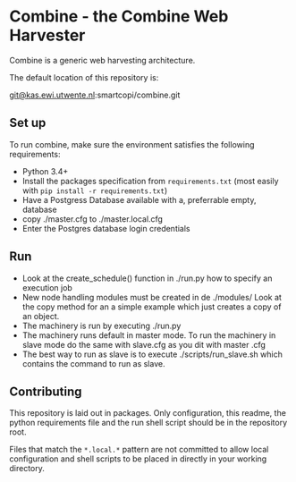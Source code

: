 Combine - the Combine Web Harvester
===================================

Combine is a generic web harvesting architecture.

The default location of this repository is: 

git@kas.ewi.utwente.nl:smartcopi/combine.git


Set up
------

To run combine, make sure the environment satisfies the following requirements:

  * Python 3.4+
  * Install the packages specification from `requirements.txt` (most easily with `pip install -r requirements.txt`)
  * Have a Postgress Database available with a, preferrable empty, database
  * copy ./master.cfg to ./master.local.cfg
  * Enter the Postgres database login credentials

Run
---
  * Look at the create_schedule() function in ./run.py how to specify an execution job
  * New node handling modules must be created in de ./modules/ Look at the copy method for an a simple example which just creates a copy of an object.
  * The machinery is run by executing ./run.py
  * The machinery runs default in master mode. To run the machinery in slave
    mode do the same with slave.cfg as you dit with master .cfg
  * The best way to run as slave is to execute ./scripts/run_slave.sh which
    contains the command to run as slave.


Contributing
 -----------

This repository is laid out in packages. Only configuration, this readme, the python requirements file and the run shell script should be in the repository root.

Files that match the `*.local.*` pattern are not committed to allow local configuration and shell scripts to be placed in directly in your working directory.
